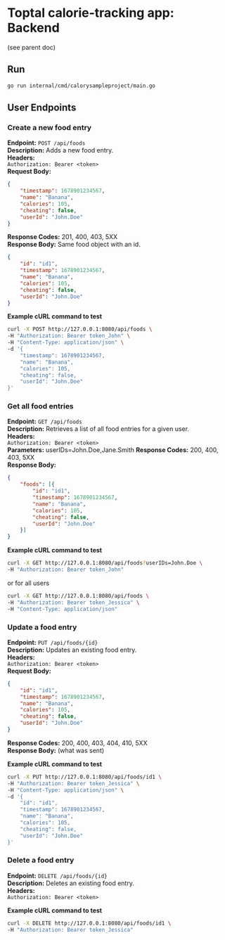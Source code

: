 # Toptal calorie-tracking app: Backend

(see parent doc)

## Run

```bash
go run internal/cmd/calorysampleproject/main.go
```

## User Endpoints

### Create a new food entry
**Endpoint:** `POST /api/foods`  
**Description:** Adds a new food entry.  
**Headers:**   
`Authorization: Bearer <token>`  
**Request Body:**
```json
{
    "timestamp": 1678901234567,
    "name": "Banana",
    "calories": 105,
    "cheating": false,
    "userId": "John.Doe"
}
```
**Response Codes:** 201, 400, 403, 5XX  
**Response Body:**
Same food object with an id.
```json
{
    "id": "id1",
    "timestamp": 1678901234567,
    "name": "Banana",
    "calories": 105,
    "cheating": false,
    "userId": "John.Doe"
}
```

**Example cURL command to test**
```sh
curl -X POST http://127.0.0.1:8080/api/foods \
-H "Authorization: Bearer token_John" \
-H "Content-Type: application/json" \
-d '{
    "timestamp": 1678901234567,
    "name": "Banana",
    "calories": 105,
    "cheating": false,
    "userId": "John.Doe"
}'
```

### Get all food entries
**Endpoint:** `GET /api/foods`  
**Description:** Retrieves a list of all food entries for a given user.  
**Headers:**  
`Authorization: Bearer <token>`  
**Parameters:**
userIDs=John.Doe,Jane.Smith
**Response Codes:** 200, 400, 403, 5XX  
**Response Body:**
```json
{
    "foods": [{
        "id": "id1",
        "timestamp": 1678901234567,
        "name": "Banana",
        "calories": 105,
        "cheating": false,
        "userId": "John.Doe"
    }]
}
```

**Example cURL command to test**
```sh
curl -X GET http://127.0.0.1:8080/api/foods?userIDs=John.Doe \
-H "Authorization: Bearer token_John"
```
or for all users
```sh
curl -X GET http://127.0.0.1:8080/api/foods \
-H "Authorization: Bearer token_Jessica" \
-H "Content-Type: application/json"
```

### Update a food entry
**Endpoint:** `PUT /api/foods/{id}`  
**Description:** Updates an existing food entry.  
**Headers:**  
`Authorization: Bearer <token>`  
**Request Body:**
```json
{
    "id": "id1",
    "timestamp": 1678901234567,
    "name": "Banana",
    "calories": 105,
    "cheating": false,
    "userId": "John.Doe"
}
```
**Response Codes:** 200, 400, 403, 404, 410, 5XX  
**Response Body:**
(what was sent)

**Example cURL command to test**
```sh
curl -X PUT http://127.0.0.1:8080/api/foods/id1 \
-H "Authorization: Bearer token_Jessica" \
-H "Content-Type: application/json" \
-d '{
    "id": "id1",
    "timestamp": 1678901234567,
    "name": "Banana",
    "calories": 105,
    "cheating": false,
    "userId": "John.Doe"
}'
```

### Delete a food entry
**Endpoint:** `DELETE /api/foods/{id}`  
**Description:** Deletes an existing food entry.  
**Headers:**  
`Authorization: Bearer <token>`

**Example cURL command to test**
```sh
curl -X DELETE http://127.0.0.1:8080/api/foods/id1 \
-H "Authorization: Bearer token_Jessica"
```